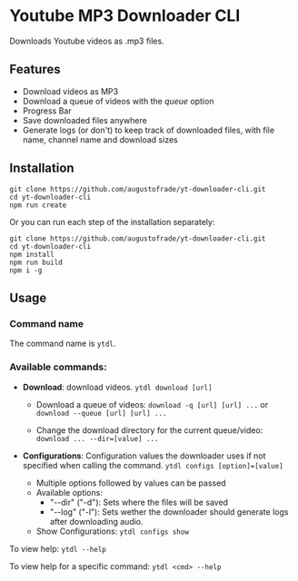 # Youtube MP3 Downloader CLI
Downloads Youtube videos as .mp3 files.

## Features
- Download videos as MP3
- Download a queue of videos with the *queue* option
- Progress Bar
- Save downloaded files anywhere
- Generate logs (or don't) to keep track of downloaded files, with file name, channel name and download sizes

## Installation
```
git clone https://github.com/augustofrade/yt-downloader-cli.git
cd yt-downloader-cli
npm run create
```

Or you can run each step of the installation separately:

```
git clone https://github.com/augustofrade/yt-downloader-cli.git
cd yt-downloader-cli
npm install
npm run build
npm i -g
```

## Usage
### Command name
The command name is `ytdl`.

### Available commands:
- **Download**: download videos.
`ytdl download [url]`
  - Download a queue of videos:
  `download -q [url] [url] ...` or `download --queue [url] [url] ...`

  - Change the download directory for the current queue/video:
  `download ... --dir=[value] ...` 

- **Configurations**: Configuration values the downloader uses if not specified when calling the command.
`ytdl configs [option]=[value]`
  - Multiple options followed by values can be passed
  - Available options:
    - "--dir" ("-d"): Sets where the files will be saved
    - "--log" ("-l"): Sets wether the downloader should generate logs after downloading audio.
  - Show Configurations: `ytdl configs show`

To view help:
`ytdl --help`

To view help for a specific command:
`ytdl <cmd> --help`
